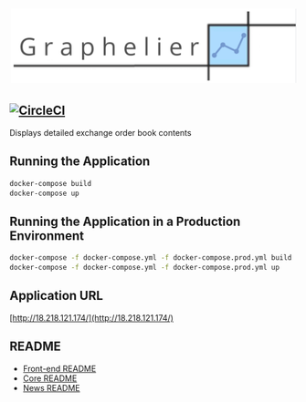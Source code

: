 # <p align="center"><img width="500" src="./CourseAdmin/logo.png" alt="Graphelier" /></p>

## [![CircleCI](https://circleci.com/gh/Lercerss/graphelier.svg?style=svg&circle-token=50dd302111fbcd79ed4503e7970d95ef963b155e)](https://circleci.com/gh/Lercerss/graphelier)

Displays detailed exchange order book contents

## Running the Application

```sh
docker-compose build
docker-compose up
```

## Running the Application in a Production Environment

```sh
docker-compose -f docker-compose.yml -f docker-compose.prod.yml build
docker-compose -f docker-compose.yml -f docker-compose.prod.yml up
```

## Application URL

[http://18.218.121.174/](http://18.218.121.174/)

## README

- [Front-end README](https://github.com/Lercerss/graphelier/blob/master/app/README.md)
- [Core README](https://github.com/Lercerss/graphelier/blob/master/core/README.md)
- [News README](https://github.com/Lercerss/graphelier/blob/master/news/README.md)
